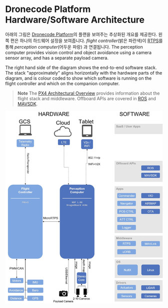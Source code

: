 # Dronecode Platform Hardware/Software Architecture

아래의 그림은 [Dronecode Platform](https://www.dronecode.org/platform/)의 플랜을 보여주는 추상화된 개요를 제공한다. 왼쪽 편은 하나의 하드웨어 설정을 보여줍니다. *flight controller*(밝은 파란색)이 [RTPS](../middleware/micrortps.md)를 통해 *perception computer*(어두운 파랑) 과 연결됩니다. The perception computer provides vision control and object avoidance using a camera sensor array, and has a separate payload camera.

The right hand side of the diagram shows the end-to-end software stack. The stack "approximately" aligns horizontally with the hardware parts of the diagram, and is colour coded to show which software is running on the flight controller and which on the companion computer.

> **Note** The [PX4 Architectural Overview](../concept/architecture.md) provides information about the flight stack and middleware. Offboard APIs are covered in [ROS](../ros/README.md) and [MAVSDK](https://www.dronecode.org/sdk/).

![Dronecode Platform architecture](../../assets/diagrams/dronecode_platform_architecture.jpg)

<!-- The drawing is on draw.io: https://drive.google.com/file/d/14sgSpcs7NcBatW-qn0dLtyMHvwNMSSlm/view?usp=sharing. Request access from dev team. -->